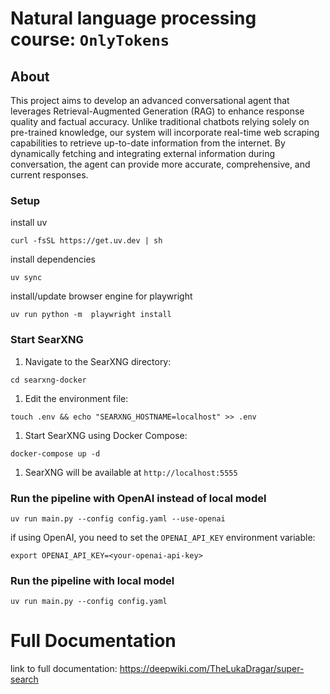 # Natural language processing course: `OnlyTokens`

## About 

This project aims to develop an advanced conversational agent that leverages Retrieval-Augmented Generation
(RAG) to enhance response quality and factual accuracy. Unlike traditional chatbots relying solely on pre-trained
knowledge, our system will incorporate real-time web scraping capabilities to retrieve up-to-date information from
the internet. By dynamically fetching and integrating external information during conversation, the agent can
provide more accurate, comprehensive, and current responses. 

### Setup

install uv 

```
curl -fsSL https://get.uv.dev | sh
```

install dependencies

```
uv sync
```

install/update browser engine for playwright

```
uv run python -m  playwright install  
```

### Start SearXNG

1. Navigate to the SearXNG directory:
```
cd searxng-docker
```

1. Edit the environment file:
```
touch .env && echo "SEARXNG_HOSTNAME=localhost" >> .env
```

1. Start SearXNG using Docker Compose:
```
docker-compose up -d
```

1. SearXNG will be available at `http://localhost:5555`


### Run the pipeline with OpenAI instead of local model

```
uv run main.py --config config.yaml --use-openai
```
if using OpenAI, you need to set the `OPENAI_API_KEY` environment variable:
```
export OPENAI_API_KEY=<your-openai-api-key>
```

### Run the pipeline with local model

```
uv run main.py --config config.yaml
```


# Full Documentation

link to full documentation:
https://deepwiki.com/TheLukaDragar/super-search



